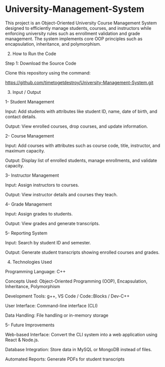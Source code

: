 # University-Management-System
This project is an Object-Oriented University Course Management System designed to efficiently manage students, courses, and instructors while enforcing university rules such as enrollment validation and grade management. The system implements core OOP principles such as encapsulation, inheritance, and polymorphism.

2. How to Run the Code
   
Step 1: Download the Source Code

Clone this repository using the command:

https://github.com/timetogetdestroy/University-Management-System.git

3. Input / Output
   
1- Student Management

Input: Add students with attributes like student ID, name, date of birth, and contact details.

Output: View enrolled courses, drop courses, and update information.

2- Course Management

Input: Add courses with attributes such as course code, title, instructor, and maximum capacity.

Output: Display list of enrolled students, manage enrollments, and validate capacity.

3- Instructor Management

Input: Assign instructors to courses.

Output: View instructor details and courses they teach.

4- Grade Management

Input: Assign grades to students.

Output: View grades and generate transcripts.

5- Reporting System

Input: Search by student ID and semester.

Output: Generate student transcripts showing enrolled courses and grades.

4. Technologies Used
   
Programming Language: C++

Concepts Used: Object-Oriented Programming (OOP), Encapsulation, Inheritance, Polymorphism

Development Tools: g++, VS Code / Code::Blocks / Dev-C++

User Interface: Command-line interface (CLI)

Data Handling: File handling or in-memory storage

5- Future Improvements 

Web-based Interface: Convert the CLI system into a web application using React & Node.js.

Database Integration: Store data in MySQL or MongoDB instead of files.

Automated Reports: Generate PDFs for student transcripts
